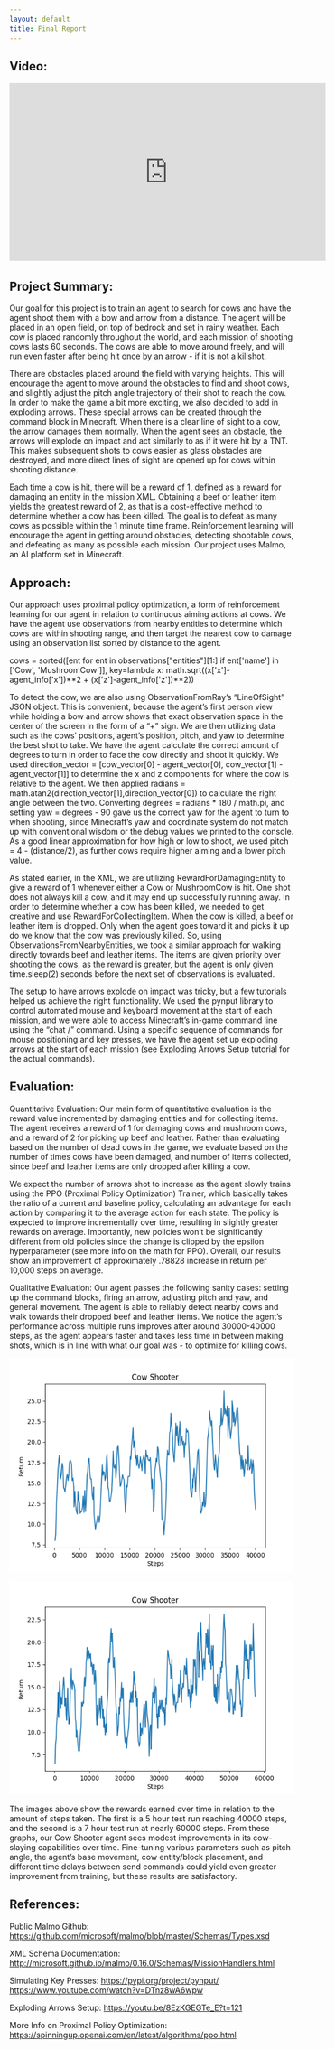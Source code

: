 ```yaml
---
layout: default
title: Final Report
---
```


## Video:

<iframe width="560" height="315" src="https://www.youtube.com/embed/lDvnZDauJ0E" title="YouTube video player" frameborder="0" allow="accelerometer; autoplay; clipboard-write; encrypted-media; gyroscope; picture-in-picture" allowfullscreen></iframe>

## Project Summary:
Our goal for this project is to train an agent to search for cows and have the agent shoot them with a bow and arrow from a distance. The agent will be placed in an open field, on top of bedrock and set in rainy weather. Each cow is placed randomly throughout the world, and each mission of shooting cows lasts 60 seconds. The cows are able to move around freely, and will run even faster after being hit once by an arrow - if it is not a killshot.

There are obstacles placed around the field with varying heights. This will encourage the agent to move around the obstacles to find and shoot cows, and slightly adjust the pitch angle trajectory of their shot to reach the cow. In order to make the game a bit more exciting, we also decided to add in exploding arrows. These special arrows can be created through the command block in Minecraft. When there is a clear line of sight to a cow, the arrow damages them normally. When the agent sees an obstacle, the arrows will explode on impact and act similarly to as if it were hit by a TNT. This makes subsequent shots to cows easier as glass obstacles are destroyed, and more direct lines of sight are opened up for cows within shooting distance.

Each time a cow is hit, there will be a reward of 1, defined as a reward for damaging an entity in the mission XML. Obtaining a beef or leather item yields the greatest reward of 2, as that is a cost-effective method to determine whether a cow has been killed. The goal is to defeat as many cows as possible within the 1 minute time frame. Reinforcement learning will encourage the agent in getting around obstacles, detecting shootable cows, and defeating as many as possible each mission. Our project uses Malmo, an AI platform set in Minecraft.

## Approach:
Our approach uses proximal policy optimization, a form of reinforcement learning for our agent in relation to continuous aiming actions at cows. We have the agent use observations from nearby entities to determine which cows are within shooting range, and then target the nearest cow to damage using an observation list sorted by distance to the agent.

cows = sorted([ent for ent in observations["entities"][1:] if ent['name'] in ['Cow', 'MushroomCow']], key=lambda x: math.sqrt((x['x']-agent_info['x'])**2 + (x['z']-agent_info['z'])**2))

To detect the cow, we are also using ObservationFromRay’s “LineOfSight” JSON object. This is convenient, because the agent’s first person view while holding a bow and arrow shows that exact observation space in the center of the screen in the form of a “+” sign. We are then utilizing data such as the cows’ positions, agent’s position, pitch, and yaw to determine the best shot to take. We have the agent calculate the correct amount of degrees to turn in order to face the cow directly and shoot it quickly. We used direction_vector = [cow_vector[0] - agent_vector[0], cow_vector[1] - agent_vector[1]] to determine the x and z components for where the cow is relative to the agent. We then applied radians = math.atan2(direction_vector[1],direction_vector[0]) to calculate the right angle between the two. Converting degrees = radians * 180 / math.pi, and setting yaw = degrees - 90 gave us the correct yaw for the agent to turn to when shooting, since Minecraft’s yaw and coordinate system do not match up with conventional wisdom or the debug values we printed to the console. As a good linear approximation for how high or low to shoot, we used pitch = 4 - (distance/2), as further cows require higher aiming and a lower pitch value.

As stated earlier, in the XML, we are utilizing RewardForDamagingEntity to give a reward of 1 whenever either a Cow or MushroomCow is hit. One shot does not always kill a cow, and it may end up successfully running away. In order to determine whether a cow has been killed, we needed to get creative and use RewardForCollectingItem. When the cow is killed, a beef or leather item is dropped. Only when the agent goes toward it and picks it up do we know that the cow was previously killed. So, using ObservationsFromNearbyEntities, we took a similar approach for walking directly towards beef and leather items. The items are given priority over shooting the cows, as the reward is greater, but the agent is only given time.sleep(2) seconds before the next set of observations is evaluated.

The setup to have arrows explode on impact was tricky, but a few tutorials helped us achieve the right functionality. We used the pynput library to control automated mouse and keyboard movement at the start of each mission, and we were able to access Minecraft’s in-game command line using the “chat /” command. Using a specific sequence of commands for mouse positioning and key presses, we have the agent set up exploding arrows at the start of each mission (see Exploding Arrows Setup tutorial for the actual commands).

## Evaluation: 
Quantitative Evaluation: Our main form of quantitative evaluation is the reward value incremented by damaging entities and for collecting items. The agent receives a reward of 1 for damaging cows and mushroom cows, and a reward of 2 for picking up beef and leather. Rather than evaluating based on the number of dead cows in the game, we evaluate based on the number of times cows have been damaged, and number of items collected, since beef and leather items are only dropped after killing a cow.

We expect the number of arrows shot to increase as the agent slowly trains using the PPO (Proximal Policy Optimization) Trainer, which basically takes the ratio of a current and baseline policy, calculating an advantage for each action by comparing it to the average action for each state. The policy is expected to improve incrementally over time, resulting in slightly greater rewards on average. Importantly, new policies won’t be significantly different from old policies since the change is clipped by the epsilon hyperparameter (see more info on the math for PPO). Overall, our results show an improvement of approximately .78828 increase in return per 10,000 steps on average.

Qualitative Evaluation: Our agent passes the following sanity cases: setting up the command blocks, firing an arrow, adjusting pitch and yaw, and general movement. The agent is able to reliably detect nearby cows and walk towards their dropped beef and leather items. We notice the agent’s performance across multiple runs improves after around 30000-40000 steps, as the agent appears faster and takes less time in between making shots, which is in line with what our goal was - to optimize for killing cows.

![Rewards over time 5hr](https://github.com/CowSlayers/SteakCrew/blob/main/static/returns5hrs.png?raw=true)

![Rewards over time 7hr](https://github.com/CowSlayers/SteakCrew/blob/main/static/results7hrs.png?raw=true)

The images above show the rewards earned over time in relation to the amount of steps taken. The first is a 5 hour test run reaching 40000 steps, and the second is a 7 hour test run at nearly 60000 steps. From these graphs, our Cow Shooter agent sees modest improvements in its cow-slaying capabilities over time. Fine-tuning various parameters such as pitch angle, the agent’s base movement, cow entity/block placement, and different time delays between send commands could yield even greater improvement from training, but these results are satisfactory.

## References: 
Public Malmo Github:
https://github.com/microsoft/malmo/blob/master/Schemas/Types.xsd

XML Schema Documentation:
http://microsoft.github.io/malmo/0.16.0/Schemas/MissionHandlers.html

Simulating Key Presses:
https://pypi.org/project/pynput/
https://www.youtube.com/watch?v=DTnz8wA6wpw

Exploding Arrows Setup:
https://youtu.be/8EzKGEGTe_E?t=121

More Info on Proximal Policy Optimization:
https://spinningup.openai.com/en/latest/algorithms/ppo.html
